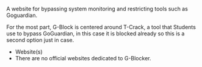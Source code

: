 A website for bypassing system monitoring and restricting tools such as Goguardian.

For the most part, G-Block is centered around T-Crack, a tool that Students use to bypass GoGuardian, in this case it is blocked already so this is a second option just in case.

- Website(s)
- There are no official websites dedicated to G-Blocker.




